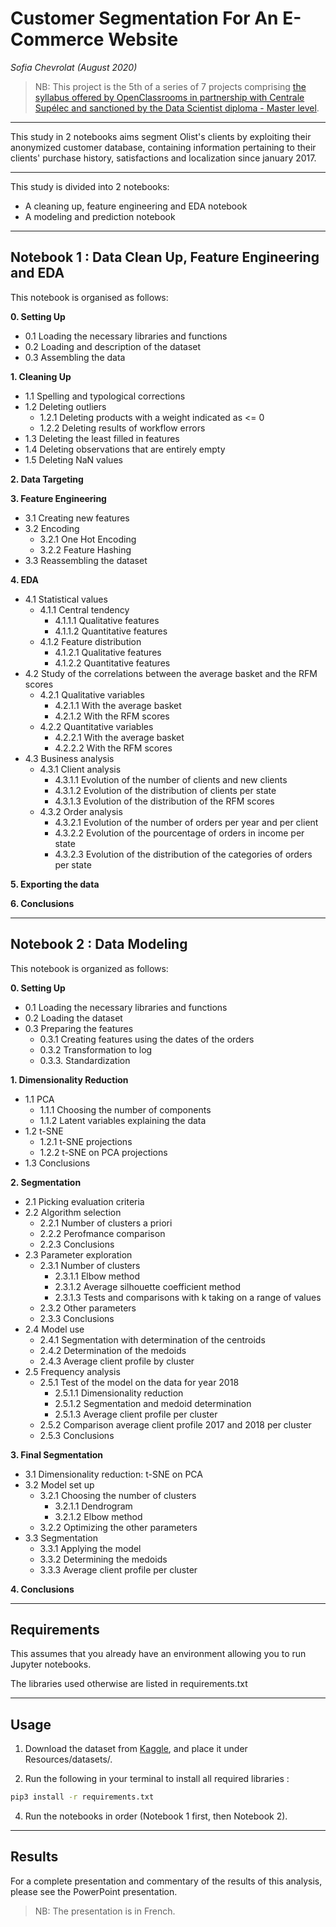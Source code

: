 # **Customer Segmentation For An E-Commerce Website**
*Sofia Chevrolat (August 2020)*

> NB: This project is the 5th of a series of 7 projects comprising [the syllabus offered by OpenClassrooms in partnership with Centrale Supélec and sanctioned by the Data Scientist diploma - Master level](https://openclassrooms.com/fr/paths/164-data-scientist).
___
This study in 2 notebooks aims segment Olist's clients by exploiting their anonymized customer database, containing information pertaining to their clients' purchase history, satisfactions and localization since january 2017.
___

This study is divided into 2 notebooks: 
- A cleaning up, feature engineering and EDA notebook
- A modeling and prediction notebook
___
## Notebook 1 : Data Clean Up, Feature Engineering and EDA

This notebook is organised as follows:

**0. Setting Up**
- 0.1 Loading the necessary libraries and functions
- 0.2 Loading and description of the dataset
- 0.3 Assembling the data
    
**1. Cleaning Up**
- 1.1 Spelling and typological corrections
- 1.2 Deleting outliers
    * 1.2.1 Deleting products with a weight indicated as <= 0
    * 1.2.2 Deleting results of workflow errors
- 1.3 Deleting the least filled in features
- 1.4 Deleting observations that are entirely empty
- 1.5 Deleting NaN values

**2. Data Targeting**

**3. Feature Engineering**
- 3.1 Creating new features
- 3.2 Encoding
    * 3.2.1 One Hot Encoding
    * 3.2.2 Feature Hashing
- 3.3 Reassembling the dataset

**4. EDA**
- 4.1 Statistical values
    * 4.1.1 Central tendency
        * 4.1.1.1 Qualitative features
        * 4.1.1.2 Quantitative features
    * 4.1.2 Feature distribution
        * 4.1.2.1 Qualitative features
        * 4.1.2.2 Quantitative features
- 4.2 Study of the correlations between the average basket and the RFM scores
    * 4.2.1 Qualitative variables
        * 4.2.1.1 With the average basket
        * 4.2.1.2 With the RFM scores
    * 4.2.2 Quantitative variables
        * 4.2.2.1 With the average basket
        * 4.2.2.2 With the RFM scores
- 4.3 Business analysis
    * 4.3.1 Client analysis
        * 4.3.1.1 Evolution of the number of clients and new clients
        * 4.3.1.2 Evolution of the distribution of clients per state
        * 4.3.1.3 Evolution of the distribution of the RFM scores
    * 4.3.2 Order analysis
        * 4.3.2.1 Evolution of the number of orders per year and per client
        * 4.3.2.2 Evolution of the pourcentage of orders in income per state
        * 4.3.2.3 Evolution of the distribution of the categories of orders per state

**5. Exporting the data**

**6. Conclusions**

___
## Notebook 2 : Data Modeling

This notebook is organized as follows:

**0. Setting Up**
- 0.1 Loading the necessary libraries and functions
- 0.2 Loading the dataset
- 0.3 Preparing the features
    * 0.3.1 Creating features using the dates of the orders
    * 0.3.2 Transformation to log
    * 0.3.3. Standardization

**1. Dimensionality Reduction**
- 1.1 PCA
    * 1.1.1 Choosing the number of components
    * 1.1.2 Latent variables explaining the data
- 1.2 t-SNE
    * 1.2.1 t-SNE projections
    * 1.2.2 t-SNE on PCA projections
- 1.3 Conclusions

**2. Segmentation**
- 2.1 Picking evaluation criteria
- 2.2 Algorithm selection
    * 2.2.1 Number of clusters a priori
    * 2.2.2 Perofmance comparison
    * 2.2.3 Conclusions
- 2.3 Parameter exploration
    * 2.3.1 Number of clusters
        * 2.3.1.1 Elbow method
        * 2.3.1.2 Average silhouette coefficient method
        * 2.3.1.3 Tests and comparisons with k taking on a range of values
    * 2.3.2 Other parameters
    * 2.3.3 Conclusions
- 2.4 Model use
    * 2.4.1 Segmentation with determination of the centroids
    * 2.4.2 Determination of the medoids
    * 2.4.3 Average client profile by cluster
- 2.5 Frequency analysis
    * 2.5.1 Test of the model on the data for year 2018
        * 2.5.1.1 Dimensionality reduction
        * 2.5.1.2 Segmentation and medoid determination
        * 2.5.1.3 Average client profile per cluster
    * 2.5.2 Comparison average client profile 2017 and 2018 per cluster
    * 2.5.3 Conclusions
    
**3. Final Segmentation**
- 3.1 Dimensionality reduction: t-SNE on PCA
- 3.2 Model set up
    * 3.2.1 Choosing the number of clusters
        * 3.2.1.1 Dendrogram
        * 3.2.1.2 Elbow method
    * 3.2.2 Optimizing the other parameters
- 3.3 Segmentation
    * 3.3.1 Applying the model
    * 3.3.2 Determining the medoids
    * 3.3.3 Average client profile per cluster
    
**4. Conclusions**

_________

## Requirements

This assumes that you already have an environment allowing you to run Jupyter notebooks. 

The libraries used otherwise are listed in requirements.txt

_________

## Usage

1. Download the dataset from [Kaggle](https://www.kaggle.com/olistbr/brazilian-ecommerce), and place it under Resources/datasets/.

2. Run the following in your terminal to install all required libraries :

```bash
pip3 install -r requirements.txt
```

4. Run the notebooks in order (Notebook 1 first, then Notebook 2).
__________

## Results

For a complete presentation and commentary of the results of this analysis, please see the PowerPoint presentation.

> NB: The presentation is in French.
